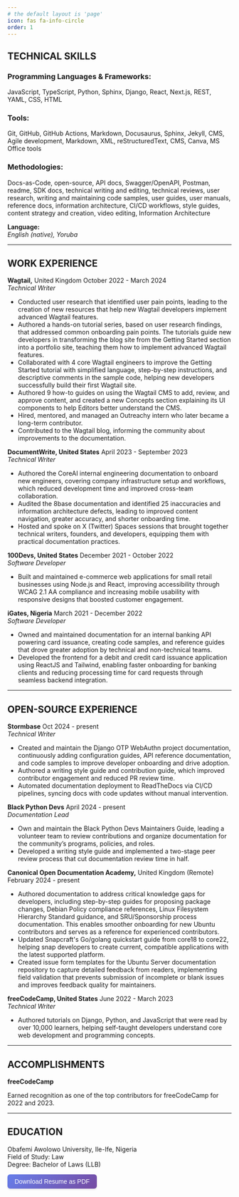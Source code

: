 ```yaml
---
# the default layout is 'page'
icon: fas fa-info-circle
order: 1
---
```

<style>
.card button {
background: linear-gradient(135deg, #667eea 0%, #764ba2 100%);
color: white;
border: none;
padding: 8px 16px;
border-radius: 6px;
cursor: pointer;
font-size: 14px;
font-weight: 500;
transition: all 0.3s ease;
box-shadow: 0 2px 4px rgba(0,0,0,0.1);
}
.card:hover {
transform: translateY(-2px);
box-shadow: 0 4px 8px rgba(0,0,0,0.2);
background: linear-gradient(135deg, #5a6fd8 0%, #6a4190 100%);
}
</style>
<h2><strong>TECHNICAL SKILLS</strong></h2>
<h3><strong>Programming Languages & Frameworks:</strong></h3>
<p>JavaScript, TypeScript, Python, Sphinx, Django, React, Next.js, REST, YAML, CSS, HTML</p>
<h3><strong>Tools:</strong></h3>
<p>Git, GitHub, GitHub Actions, Markdown, Docusaurus, Sphinx, Jekyll, CMS, Agile development, Markdown, XML, reStructuredText, CMS, Canva, MS Office tools</p>
<h3><strong>Methodologies:</strong></h3>
<p>Docs-as-Code, open-source, API docs, Swagger/OpenAPI, Postman, readme, SDK docs, technical writing and editing, technical reviews, user research, writing and maintaining code samples, user guides, user manuals, reference docs, information architecture, CI/CD workflows, style guides, content strategy and creation, video editing, Information Architecture</p>
<p><strong>Language:</strong><br>
<em>English (native), Yoruba</em></p>
<hr>
<h2><strong>WORK EXPERIENCE</strong></h2>
<p><strong>Wagtail,</strong> United Kingdom October 2022 - March 2024<br>
<em>Technical Writer</em></p>
<ul>
<li>Conducted user research that identified user pain points, leading to the creation of new resources that help new Wagtail developers implement advanced Wagtail features.</li>
<li>Authored a hands-on tutorial series, based on user research findings, that addressed common onboarding pain points. The tutorials guide new developers in transforming the blog site from the Getting Started section into a portfolio site, teaching them how to implement advanced Wagtail features.</li>
<li>Collaborated with 4 core Wagtail engineers to improve the Getting Started tutorial with simplified language, step-by-step instructions, and descriptive comments in the sample code, helping new developers successfully build their first Wagtail site.</li>
<li>Authored 9 how-to guides on using the Wagtail CMS to add, review, and approve content, and created a new Concepts section explaining its UI components to help Editors better understand the CMS.</li>
<li>Hired, mentored, and managed an Outreachy intern who later became a long-term contributor.</li>
<li>Contributed to the Wagtail blog, informing the community about improvements to the documentation.</li>
</ul>
<p><strong>DocumentWrite, United States</strong> April 2023 - September 2023<br>
<em>Technical Writer</em></p>
<ul>
<li>Authored the CoreAI internal engineering documentation to onboard new engineers, covering company infrastructure setup and workflows, which reduced development time and improved cross-team collaboration.</li>
<li>Audited the 8base documentation and identified 25 inaccuracies and information architecture defects, leading to improved content navigation, greater accuracy, and shorter onboarding time.</li>
<li>Hosted and spoke on X (Twitter) Spaces sessions that brought together technical writers, founders, and developers, equipping them with practical documentation practices.</li>
</ul>
<p><strong>100Devs, United States</strong> December 2021 - October 2022<br>
<em>Software Developer</em></p>
<ul>
<li>Built and maintained e-commerce web applications for small retail businesses using Node.js and React, improving accessibility through WCAG 2.1 AA compliance and increasing mobile usability with responsive designs that boosted customer engagement.</li>
</ul>
<p><strong>iGates, Nigeria</strong> March 2021 - December 2022<br>
<em>Software Developer</em></p>
<ul>
<li>Owned and maintained documentation for an internal banking API powering card issuance, creating code samples, and reference guides that drove greater adoption by technical and non-technical teams.</li>
<li>Developed the frontend for a debit and credit card issuance application using ReactJS and Tailwind, enabling faster onboarding for banking clients and reducing processing time for card requests through seamless backend integration.</li>
</ul>
<hr>
<h2><strong>OPEN-SOURCE EXPERIENCE</strong></h2>
<p><strong>Stormbase</strong> Oct 2024 - present<br>
<em>Technical Writer</em></p>
<ul>
<li>Created and maintain the Django OTP WebAuthn project documentation, continuously adding configuration guides, API reference documentation, and code samples to improve developer onboarding and drive adoption.</li>
<li>Authored a writing style guide and contribution guide, which improved contributor engagement and reduced PR review time.</li>
<li>Automated documentation deployment to ReadTheDocs via CI/CD pipelines, syncing docs with code updates without manual intervention.</li>
</ul>
<p><strong>Black Python Devs</strong> April 2024 - present<br>
<em>Documentation Lead</em></p>
<ul>
<li>Own and maintain the Black Python Devs Maintainers Guide, leading a volunteer team to review contributions and organize documentation for the community’s programs, policies, and roles.</li>
<li>Developed a writing style guide and implemented a two-stage peer review process that cut documentation review time in half.</li>
</ul>
<p><strong>Canonical Open Documentation Academy,</strong> United Kingdom (Remote) February 2024 - present</p>
<ul>
<li>Authored documentation to address critical knowledge gaps for developers, including step-by-step guides for proposing package changes, Debian Policy compliance references, Linux Filesystem Hierarchy Standard guidance, and SRU/Sponsorship process documentation. This enables smoother onboarding for new Ubuntu contributors and serves as a reference for experienced contributors.</li>
<li>Updated Snapcraft's Go/golang quickstart guide from core18 to core22, helping snap developers to create current, compatible applications with the latest supported platform.</li>
<li>Created issue form templates for the Ubuntu Server documentation repository to capture detailed feedback from readers, implementing field validation that prevents submission of incomplete or blank issues and improves feedback quality for maintainers.</li>
</ul>
<p><strong>freeCodeCamp, United States</strong> June 2022 - March 2023<br>
<em>Technical Writer</em></p>
<ul>
<li>Authored tutorials on Django, Python, and JavaScript that were read by over 10,000 learners, helping self-taught developers understand core web development and programming concepts.</li>
</ul>
<hr>
<h2><strong>ACCOMPLISHMENTS</strong></h2>
<p><strong>freeCodeCamp</strong></p>
<p>Earned recognition as one of the top contributors for freeCodeCamp for 2022 and 2023.</p>
<hr>
<h2><strong>EDUCATION</strong></h2>
<p>Obafemi Awolowo University, Ile-Ife, Nigeria<br>
Field of Study: Law<br>
Degree: Bachelor of Laws (LLB)</p>
<div class="card">
<button id="downloadBtn">Download Resume as PDF</button>
</div>
<script>
document.addEventListener("DOMContentLoaded",()=>{
document.getElementById("downloadBtn").addEventListener("click",()=>{
const link=document.createElement("a");
link.href="../downloads/damilola_oladele_technical_writer_resume.pdf";
link.download="damilola_oladele_resume.pdf";
document.body.appendChild(link);
link.click();
document.body.removeChild(link);
});
});
</script>